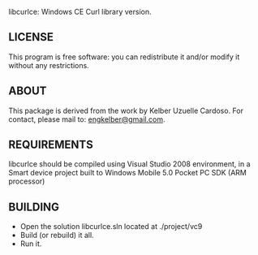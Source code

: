 libcurlce: Windows CE Curl library version.


LICENSE
-------
This program is free software: you can redistribute it and/or modify it without any restrictions.



ABOUT
-----
This package is derived from the work by Kelber Uzuelle Cardoso.
For contact, please mail to: engkelber@gmail.com.



REQUIREMENTS
------------
libcurlce should be compiled using Visual Studio 2008 environment, in a Smart device project built to Windows Mobile 5.0 Pocket PC SDK (ARM processor)



BUILDING
--------
- Open the solution libcurlce.sln located at ./project/vc9
- Build (or rebuild) it all.
- Run it.